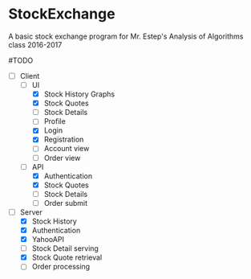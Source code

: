 # StockExchange

A basic stock exchange program for Mr. Estep's Analysis of Algorithms class 2016-2017



#TODO

- [ ] Client
  - [ ] UI
    - [x] Stock History Graphs
    - [x] Stock Quotes
    - [ ] Stock Details
    - [ ] Profile
    - [x] Login
    - [x] Registration
    - [ ] Account view
    - [ ] Order view
  - [ ] API
    - [x] Authentication
    - [x] Stock Quotes
    - [ ] Stock Details
    - [ ] Order submit
- [ ] Server
  - [x] Stock History
  - [x] Authentication
  - [x] YahooAPI
  - [ ] Stock Detail serving
  - [x] Stock Quote retrieval
  - [ ] Order processing